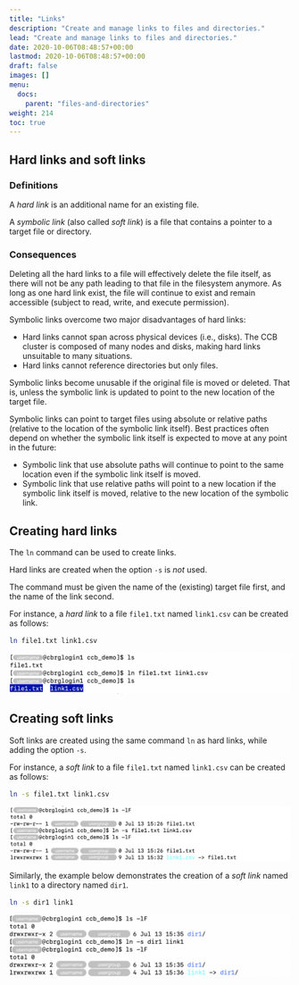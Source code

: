 ```yaml
---
title: "Links"
description: "Create and manage links to files and directories."
lead: "Create and manage links to files and directories."
date: 2020-10-06T08:48:57+00:00
lastmod: 2020-10-06T08:48:57+00:00
draft: false
images: []
menu:
  docs:
    parent: "files-and-directories"
weight: 214
toc: true
---
```


## Hard links and soft links

### Definitions

A _hard link_ is an additional name for an existing file.

A _symbolic link_ (also called _soft link_) is a file that contains
a pointer to a target file or directory.

### Consequences

Deleting all the hard links to a file will effectively delete the file itself,
as there will not be any path leading to that file in the filesystem anymore.
As long as one hard link exist, the file will continue to exist and remain
accessible (subject to read, write, and execute permission).

Symbolic links overcome two major disadvantages of hard links:

- Hard links cannot span across physical devices (i.e., disks).
  The CCB cluster is composed of many nodes and disks, making hard links
  unsuitable to many situations.
- Hard links cannot reference directories but only files.

Symbolic links become unusable if the original file is moved or deleted.
That is, unless the symbolic link is updated to point to the new location
of the target file.

Symbolic links can point to target files using absolute or relative paths
(relative to the location of the symbolic link itself).
Best practices often depend on whether the symbolic link itself is expected
to move at any point in the future:

- Symbolic link that use absolute paths will continue to point to the same
  location even if the symbolic link itself is moved.
- Symbolic link that use relative paths will point to a new location if
  the symbolic link itself is moved, relative to the new location of the
  symbolic link.

## Creating hard links

The `ln` command can be used to create links.

Hard links are created when the option `-s` is _not_ used.

The command must be given the name of the (existing) target file first,
and the name of the link second.

For instance, a _hard link_ to a file `file1.txt` named `link1.csv` can
be created as follows:

```bash
ln file1.txt link1.csv
```

![Creating a hard link using the 'ln' command.](ln-hard.png)

## Creating soft links

Soft links are created using the same command `ln` as hard links,
while adding the option `-s`.

For instance, a _soft link_ to a file `file1.txt` named `link1.csv` can
be created as follows:

```bash
ln -s file1.txt link1.csv
```

![Creating a soft link to a file using the 'ln' command.](ln-soft.png)

Similarly, the example below demonstrates the creation of a _soft link_
named `link1` to a directory named `dir1`.

```bash
ln -s dir1 link1
```

![Creating a soft link to a directory using the 'ln' command.](ln-soft-dir.png)

<!-- Link definitions -->

